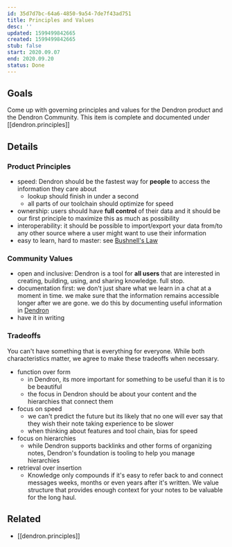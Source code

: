 ```yaml
---
id: 35d7d7bc-64a6-4850-9a54-7de7f43ad751
title: Principles and Values
desc: ''
updated: 1599499842665
created: 1599499842665
stub: false
start: 2020.09.07
end: 2020.09.20
status: Done
---
```


## Goals

Come up with governing principles and values for the Dendron product and the Dendron Community. This item is complete and documented under [[dendron.principles]]

## Details

### Product Principles

-   speed: Dendron should be the fastest way for **people** to access the information they care about
    -   lookup should finish in under a second
    -   all parts of our toolchain should optimize for speed
-   ownership: users should have **full control** of their data and it should be our first principle to maximize this as much as possibility
-   interoperability: it should be possible to import/export your data from/to any other source where a user might want to use their information
-   easy to learn, hard to master: see [Bushnell's Law
    ](https://en.wikipedia.org/wiki/Bushnell%27s_Law#:~:text=Bushnell's%20Law%20or%20Nolan's%20Law,first%20quarter%20and%20the%20hundredth.)

### Community Values

-   open and inclusive: Dendron is a tool for **all users** that are interested in creating, building, using, and sharing knowledge. full stop.
-   documentation first: we don't just share what we learn in a chat at a moment in time. we make sure that the information remains accessible longer after we are gone. we do this by documenting useful information in [Dendron](http://dendron.so/)
-   have it in writing

### Tradeoffs

You can't have something that is everything for everyone. While both characteristics matter, we agree to make these tradeoffs when necessary.

-   function over form
    -   in Dendron, its more important for something to be useful than it is to be beautiful
    -   the focus in Dendron should be about your content and the hierarchies that connect them
-   focus on speed
    -   we can't predict the future but its likely that no one will ever say that they wish their note taking experience to be slower
    -   when thinking about features and tool chain, bias for speed
-   focus on hierarchies
    -   while Dendron supports backlinks and other forms of organizing notes, Dendron's foundation is tooling to help you manage hierarchies
-   retrieval over insertion
    -   Knowledge only compounds if it's easy to refer back to and connect messages weeks, months or even years after it's written. We value structure that provides enough context for your notes to be valuable for the long haul.

## Related

-   [[dendron.principles]]
